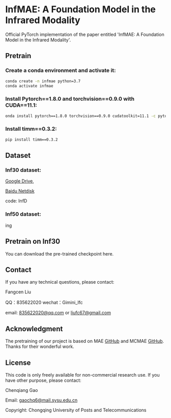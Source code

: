 # InfMAE: A Foundation Model in the Infrared Modality
Official PyTorch implementation of the paper entitled 'InfMAE: A Foundation Model in the Infrared Modality'.

## Pretrain

### Create a conda environment and activate it:
```bash
conda create -n infmae python=3.7
conda activate infmae
```

### Install Pytorch==1.8.0 and torchvision==0.9.0 with CUDA==11.1:
```bash
onda install pytorch==1.8.0 torchvision==0.9.0 cudatoolkit=11.1 -c pytorch -c conda-forge
```

### Install timm==0.3.2:
```bash
pip install timm==0.3.2
```

## Dataset
### Inf30 dataset: 
[Google Drive](https://drive.google.com/file/d/1joUmb9gXEI8wfy8YbOsfvH_CYkL7MAsF/view?usp=sharing),

[Baidu Netdisk](link：https://pan.baidu.com/s/15cSH-fVpXVzIlGfXC-Cirw?pwd=InfD)

code: InfD 

### Inf50 dataset:
ing

## Pretrain on Inf30

You can download the pre-trained checkpoint here.

## Contact
If you have any technical questions, please contact:

Fangcen Liu

QQ：835622020 wechat：Gimini_lfc

email: 835622020@qq.com  or liufc67@gmail.com

## Acknowledgment
The pretraining of our project is based on MAE [GitHub](https://github.com/facebookresearch/mae) and MCMAE [GitHub](https://github.com/Alpha-VL/ConvMAE).
Thanks for their wonderful work.

## License
This code is only freely available for non-commercial research use. If you have other purpose, please contact:

Chenqiang Gao

Email: gaochq6@mail.sysu.edu.cn

Copyright: Chongqing University of Posts and Telecommunications
